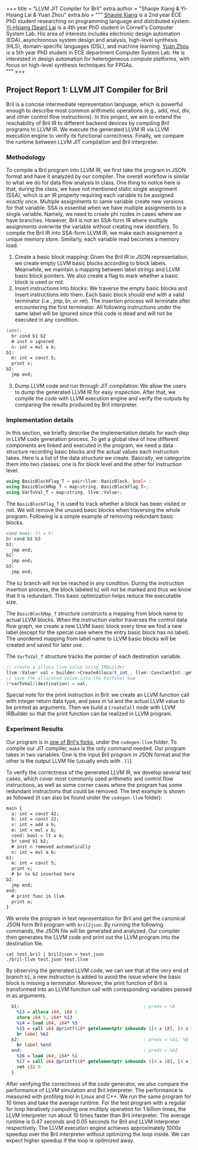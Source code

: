 +++
title = "LLVM JIT Compiler for Bril"
extra.author = "Shaojie Xiang & Yi-Hsiang Lai & Yuan Zhou"
extra.bio = """
  [Shaojie Xiang](https://github.com/Hecmay) is a 2nd year ECE PhD student researching on programming language and distributed system. 
  [Yi-Hsiang (Sean) Lai](https://github.com/seanlatias) is a 4th year PhD student in Cornell's Computer System Lab. His area of interests includes electronic design automation (EDA), asynchronous system design and analysis, high-level synthesis (HLS), domain-specific languages (DSL), and machine learning. 
  [Yuan Zhou](https://github.com/zhouyuan1119) is a 5th year PhD student in ECE department Computer System Lab. He is interested in design automation for heterogeneous compute platforms, with focus on high-level synthesis techniques for FPGAs.  
"""
+++

## Project Report 1: LLVM JIT Compiler for Bril 

Bril is a concise intermediate representation language, which is powerful enough to describe most common arithmetic operations (e.g., add, mul, div, and other control flow instructions). In this project, we aim to extend the reachability of Bril IR to different backend devices by compiling Bril programs to LLVM IR. We execute the generated LLVM IR via LLVM execution engine to verify its functional correctness. Finally, we compare the runtime between LLVM JIT compilation and Bril interpreter.

### Methodology 

To compile a Bril program into LLVM IR, we first take the program in JSON format and have it analyzed by our compiler. The overall workflow is similar to what we do for data flow analysis in class. One thing to notice here is that, during the class, we have not mentioned static single assignment (SSA), wihch is an IR property requiring each variable to be assigned exactly once. Multiple assignments to same variable create new versions for that variable. SSA is essential when we have multiple assignments to a single variable. Namely, we need to create phi nodes in cases where we have branches. However, Bril is not an SSA-form IR where multiple assignments overwrite the variable without creating new identifiers. To compile the Bril IR into SSA-form LLVM IR, we make each assignement a unique memory store. Similarly, each variable read becomes a memory load.

1. Create a basic block mapping: Given the Bril IR in JSON representation, we create empty LLVM basic blocks according to block labels. Meanwhile, we maintain a mapping between label strings and LLVM basic block pointers. We also create a flag to mark whether a basic block is used or not.
2. Insert instructions into blocks: We traverse the empty basic blocks and insert instructions into them. Each basic block should end with a valid terminator (i.e., jmp, br, or ret). The insertion process will terminate after encountering the first terminator. All following instructions under the same label will be ignored since this code is dead and will not be executed in any condition. 

```markdown
label:
  br cond b1 b2
  # inst n ignored
  n: int = mul a b;  
b1:
  m: int = const 5;
  print v;
b2:
  jmp end;    
```

3. Dump LLVM code and run through JIT compilation: We allow the users to dump the generated LLVM IR for easy inspection. After that, we compile the code with LLVM execution engine and verify the outputs by comparing the results produced by Bril interpreter.

### Implementation details

 In this section, we briefly describe the implementation details for each step in LLVM code generation process. To get a global idea of how different components are linked and executed in the program, we need a data structure recording basic blocks and the actual values each instruction takes. Here is a list of the data structure we create. Basically, we categorize them into two classes: one is for block level and the other for instruction level.

```c++
using BasicBlockFlag_T = pair<llvm::BasicBlock, bool> ;
using BasicBlockMap_T = map<string, BasicBlockFlag_T>;
using VarToVal_T = map<string, llvm::Value>;
```

The `BasicBlockFlag_T` is used to track whether a block has been visited or not. We will remove the unused basic blocks when traversing the whole program. Following is a simple example of removing redundant basic blocks.

```markdown
cond bool: lt a b;
br cond b1 b3
b1:
  jmp end;
b2: 
  jmp end;
b3:
  jmp end;
```

The `b2` branch will not be reached in any condition. During the instruction insertion process, the block labeled `b2` will not be marked and thus we know that it is redundant. This basic optimization helps reduce the executable size.

The `BasicBlockMap_T` structure constructs a mapping from block name to actual LLVM blocks. When the instruction visitor traverses the control data flow graph, we create a new LLVM basic block every time we find a new label (except for the special case where the entry basic block has no label). The unordered mapping from label name to LLVM basic blocks will be created and saved for later use.

The `VarToVal_T` structure tracks the pointer of each destination variable.

```c++
// create a alloca llvm value using IRBuilder
llvm::Value* val = builder->CreateAlloca(t_int_, llvm::ConstantInt::getSigned(t_int_, 1));
// save the allocated value into the VarToVal map
(*varToVal)[destination] = val;
```

Special note for the print instruction in Bril: we create an LLVM function call with integer return data type, and pass in `%d` and the actual LLVM value to be printed as arguments. Then we build a `CreateCall` node with LLVM IRBuilder so that the print function can be realized in LLVM program.

### Experiment Results

Our program is in [one of Bril's forks](https://github.com/seanlatias/bril/tree/master/codegen-llvm), under the ``codegen-llvm`` folder. To compile our JIT compiler, ``make`` is the only command needed. Our program takes in two variables. One is the input Bril program in JSON format and the other is the output LLVM file (usually ends with `.ll`).

To verify the correctness of the generated LLVM IR, we develop several test cases, which cover most commonly used arithmetic and control flow instructions, as well as some corner cases where the program has some redundant instructions that could be removed. The test example is shown as followed (it can also be found under the `codegen-llvm` folder):

```markdown
main {
  a: int = const 42;
  b: int = const 22;
  v: int = add a b;
  m: int = mul v b;
  cond: bool = lt a m;
  br cond b1 b2;
  # inst n removed automatically
  n: int = mul a b; 
b1:
  m: int = const 5;
  print v;
  # br to b2 inserted here
b2:
  jmp end;
end:
  # print func in llvm
  print a;
}
```

We wrote the program in text representation for Bril and get the canonical JSON form Bril program with `bril2json`. By running the following commands, the JSON file will be generated and analyzed. Our compiler then generates the LLVM code and print out the LLVM program into the destination file.

```shell
cat test.bril | bril2json > test.json
./bril-llvm test.json test.llvm
```

By observing the generated LLVM code, we can see that at the very end of branch `b1`, a new instruction is added to avoid the issue where the basic block is missing a terminator. Moreover, the print function of Bril is transformed into an LLVM function call with corresponding variables passed in as arguments.

```llvm
  b1:                                               ; preds = %0
    %13 = alloca i64, i64 1
    store i64 5, i64* %13
    %14 = load i64, i64* %5
    %15 = call i64 @printf(i8* getelementptr inbounds ([4 x i8], [4 x i8]* @0, i32 0, i32 0), i64 %14)
    br label %b2
  b2:                                               ; preds = %b1, %0
    br label %end
  end:                                              ; preds = %b2
    %16 = load i64, i64* %1
    %17 = call i64 @printf(i8* getelementptr inbounds ([4 x i8], [4 x i8]* @1, i32 0, i32 0), i64 %16)
    ret i32 0
  }
```

After verifying the correctness of the code generator, we also compare the performance of LLVM simulation and Bril Interpreter. The performance is measured with profiling tool in Linux and C++. We run the same program for 10 times and take the average runtime. For the test program with a regular for loop iteratively computing one multiply operation for 1 billion times, the LLVM interpreter run about 10 times faster than Bril interpreter. The average runtime is 0.47 seconds and 0.05 seconds for Bril and LLVM interpreter respectively. The LLVM execution engine achieves approximately 1000x speedup over the Bril interpreter without optimizing the loop inside. We can expect higher speedup if the loop is optimized away. 

